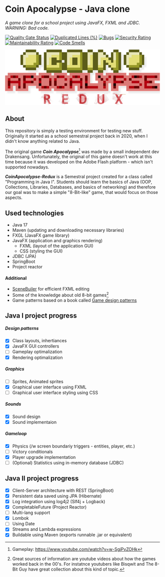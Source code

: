 
# Coin Apocalypse - Java clone
_A game clone for a school project using JavaFX, FXML and JDBC. WARNING: Bad code._

[![Quality Gate Status](https://sonarcloud.io/api/project_badges/measure?project=MrAlois_coin-apocalypse-redux&metric=alert_status)](https://sonarcloud.io/summary/new_code?id=MrAlois_coin-apocalypse-redux)
[![Duplicated Lines (%)](https://sonarcloud.io/api/project_badges/measure?project=MrAlois_coin-apocalypse-redux&metric=duplicated_lines_density)](https://sonarcloud.io/summary/new_code?id=MrAlois_coin-apocalypse-redux)
[![Bugs](https://sonarcloud.io/api/project_badges/measure?project=MrAlois_coin-apocalypse-redux&metric=bugs)](https://sonarcloud.io/summary/new_code?id=MrAlois_coin-apocalypse-redux)
[![Security Rating](https://sonarcloud.io/api/project_badges/measure?project=MrAlois_coin-apocalypse-redux&metric=security_rating)](https://sonarcloud.io/summary/new_code?id=MrAlois_coin-apocalypse-redux)
[![Maintainability Rating](https://sonarcloud.io/api/project_badges/measure?project=MrAlois_coin-apocalypse-redux&metric=sqale_rating)](https://sonarcloud.io/summary/new_code?id=MrAlois_coin-apocalypse-redux)
[![Code Smells](https://sonarcloud.io/api/project_badges/measure?project=MrAlois_coin-apocalypse-redux&metric=code_smells)](https://sonarcloud.io/summary/new_code?id=MrAlois_coin-apocalypse-redux)



![CoinApocalypseTitle](modules/CoinApocalypse/src/main/resources/img/menu/CoinApocalypse.png?raw=true "Coin Apocalypse Redux Logo")

## About
This repository is simply a testing environment for testing new stuff. Originally it started as a school semestral project back in 2020, when I didn't know anything related to Java. 

The original game _**Coin Apocalypse**_[^1] was made by a small independent dev Drakensang. Unfortunately, the original of this game doesn't work at this time because it was developed on the Adobe Flash platform - which isn't supported nowadays. 

_**CoinApocalypse-Redux**_ is a Semestral project created for a class called "Programming in Java I". Students should learn the basics of Java (OOP, Collections, Libraries, Databases, and basics of networking) and therefore our goal was to make a simple "8-Bit-like" game, that would focus on those aspects.


## Used technologies 
- Java 17
- Maven (updating and downloading necessary libraries)
- FXGL (JavaFX game library)
- JavaFX (application and graphics rendering)
     - FXML (layout of the application GUI)
     - CSS (styling the GUI)
- JDBC (JPA)
- SpringBoot
- Project reactor

#### Additional
- [SceneBuiler](https://gluonhq.com/products/scene-builder/) for efficient FXML editing
- Some of the knowledge about old 8-bit games[^2]
- Game patterns based on a book called [Game design patterns](https://gameprogrammingpatterns.com/contents.html)

## Java I project progress
##### Design patterns
- [X] Class layouts, inhertiances
- [X] JavaFX GUI controllers
- [ ] Gameplay optimalization
- [X] Rendering optimalization
##### Graphics
- [ ] Sprites, Animated sprites
- [X] Graphical user interface using FXML
- [ ] Graphical user interface styling using CSS
##### Sounds
- [X] Sound design
- [X] Sound implementaion
##### Gameloop
- [X] Physics (/w screen boundariy triggers - entities, player, etc.)
- [ ] Victory conditionals
- [X] Player upgrade implementation
- [ ] \(Optional) Statistics using in-memory database (JDBC)

## Java II project progress
- [X] Client-Server architecture with REST 	(SpringBoot)
- [X] Persistent data saved using JPA		(Hibernate)
- [X] Log integration using log4j2		(Slf4j + Logback)
- [X] CompletableFuture				(Project Reactor)
- [ ] Multi-lang support			
- [X] Lombok		
- [ ] Using Date
- [X] Streams and Lambda expressions
- [X] Buildable using Maven (exports runnable .jar or equivalent)

[^1]: Gameplay: https://www.youtube.com/watch?v=w-SgjPvZOHk
[^2]: Great sources of information are youtube videos about how the games worked back in the 00's. For instatnce youtubers like Bisqwit and The 8-Bit Guy have great collection about this kind of topic.
